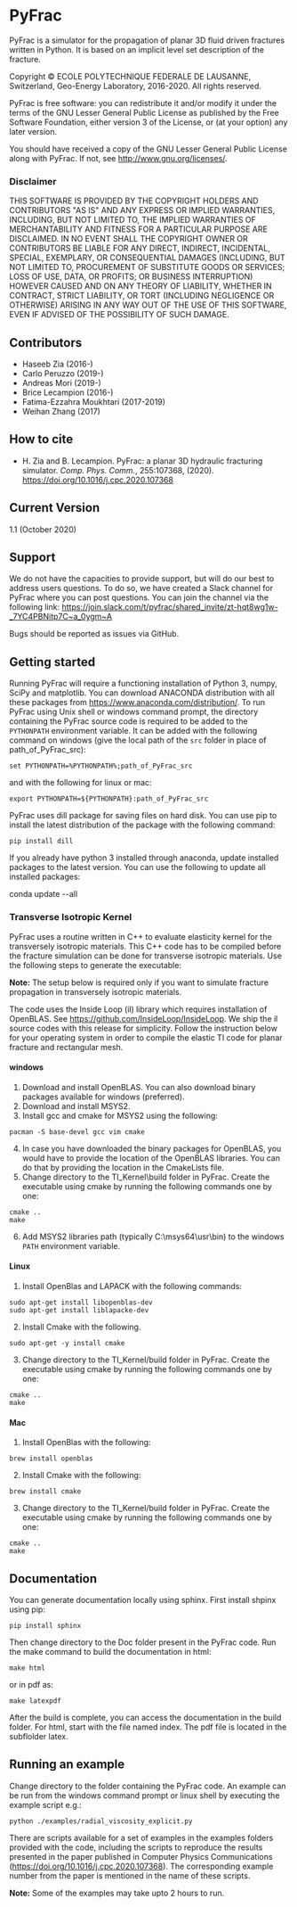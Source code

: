 # PyFrac

PyFrac is a simulator for the propagation of planar 3D fluid driven fractures written in Python. It is based on an implicit level set description of the fracture.

Copyright © ECOLE POLYTECHNIQUE FEDERALE DE LAUSANNE, Switzerland, Geo-Energy Laboratory, 2016-2020.
All rights reserved.

PyFrac is free software: you can redistribute it and/or modify it under the terms of the GNU Lesser General Public License as published by the Free Software Foundation, either version 3 of the License, or (at your option) any later version.

You should have received a copy of the GNU Lesser General Public License along with PyFrac. If not, see <http://www.gnu.org/licenses/>.

### Disclaimer
THIS SOFTWARE IS PROVIDED BY THE COPYRIGHT HOLDERS AND CONTRIBUTORS "AS IS" AND ANY EXPRESS OR IMPLIED WARRANTIES, INCLUDING, BUT NOT LIMITED TO, THE IMPLIED WARRANTIES OF MERCHANTABILITY AND FITNESS FOR A PARTICULAR PURPOSE ARE DISCLAIMED. IN NO EVENT SHALL THE COPYRIGHT OWNER OR CONTRIBUTORS BE LIABLE FOR ANY DIRECT, INDIRECT, INCIDENTAL, SPECIAL, EXEMPLARY, OR CONSEQUENTIAL DAMAGES (INCLUDING, BUT NOT LIMITED TO, PROCUREMENT OF SUBSTITUTE GOODS OR SERVICES; LOSS OF USE, DATA, OR PROFITS; OR BUSINESS INTERRUPTION) HOWEVER CAUSED AND ON ANY THEORY OF LIABILITY, WHETHER IN CONTRACT, STRICT LIABILITY, OR TORT (INCLUDING NEGLIGENCE OR OTHERWISE) ARISING IN ANY WAY OUT OF THE USE OF THIS SOFTWARE, EVEN IF ADVISED OF THE POSSIBILITY OF SUCH DAMAGE.

## Contributors

- Haseeb Zia (2016-)
- Carlo Peruzzo (2019-)
- Andreas Mori (2019-)
- Brice Lecampion (2016-)
- Fatima-Ezzahra Moukhtari (2017-2019)
- Weihan Zhang (2017)
 
## How to cite

- H. Zia and B. Lecampion. PyFrac: a planar 3D hydraulic fracturing simulator. *Comp. Phys. Comm.*, 255:107368, (2020). https://doi.org/10.1016/j.cpc.2020.107368


## Current Version

1.1 (October 2020)


## Support

We do not have the capacities to provide support, but will do our best to address users questions. 
To do so, we have created a Slack channel for PyFrac where you can post questions. 
You can join the channel via the following link:
https://join.slack.com/t/pyfrac/shared_invite/zt-hqt8wg1w-_7YC4PBNitp7C~a_0ygm~A

Bugs should be reported as issues via GitHub.

## Getting started

Running PyFrac will require a functioning installation of Python 3, numpy, SciPy and matplotlib. You can download ANACONDA distribution with all these packages from <https://www.anaconda.com/distribution/>. To run PyFrac using Unix shell or windows command prompt, the directory containing the PyFrac source code is required to be added to the ``PYTHONPATH`` environment variable. It can be added with the following command on windows (give the local path of the ``src`` folder in place of path_of_PyFrac_src):

    set PYTHONPATH=%PYTHONPATH%;path_of_PyFrac_src

and with the following for linux or mac:

    export PYTHONPATH=${PYTHONPATH}:path_of_PyFrac_src

PyFrac uses dill package for saving files on hard disk. You can use pip to install the latest distribution of the package with the following command:

    pip install dill

If you already have python 3 installed through anaconda, update installed packages to the latest version. You can use the following to update all installed packages:

   conda update --all

### Transverse Isotropic Kernel

PyFrac uses a routine written in C++ to evaluate elasticity kernel for the transversely isotropic materials. This C++ code has to be compiled before the fracture simulation can be done for transverse isotropic materials. Use the following steps to generate the executable:

**Note:**   The setup below is required only if you want to simulate fracture propagation in transversely isotropic materials.

The code uses the Inside Loop (il) library which requires installation of OpenBLAS. See https://github.com/InsideLoop/InsideLoop. We ship the il source codes with this release for simplicity.  Follow the instruction below for your operating system in order to compile the elastic TI code for planar fracture and rectangular mesh.

#### windows

   1. Download and install OpenBLAS. You can also download binary packages available for windows (preferred).
   2. Download and install MSYS2.
   3. Install gcc and cmake for MSYS2 using the following:

    pacman -S base-devel gcc vim cmake
   4. In case you have downloaded the binary packages for OpenBLAS, you would have to provide the location of the OpenBLAS libraries. You can do that by providing the location in the CmakeLists file.
   5. Change directory to the TI_Kernel\\build folder in PyFrac. Create the executable using cmake by running the following commands one by one:

    cmake ..  
    make

   6. Add MSYS2 libraries path (typically C:\\msys64\\usr\\bin) to the windows `PATH` environment variable.

#### Linux

   1. Install OpenBlas and LAPACK with the following commands:

    sudo apt-get install libopenblas-dev  
    sudo apt-get install liblapacke-dev

   2. Install Cmake with the following.

    sudo apt-get -y install cmake

   3. Change directory to the TI_Kernel/build folder in PyFrac. Create the executable using cmake by running the following commands one by one:

    cmake ..  
    make

#### Mac

   1. Install OpenBlas with the following:

    brew install openblas

   2. Install Cmake with the following:

    brew install cmake

   3. Change directory to the TI_Kernel/build folder in PyFrac. Create the executable using cmake by running the following commands one by one:

    cmake ..  
    make

## Documentation

You can generate documentation locally using sphinx. First install shpinx using pip:

    pip install sphinx

Then change directory to the Doc folder present in the PyFrac code. Run the make command to build the documentation in html:

    make html

or in pdf as:

    make latexpdf

After the build is complete, you can access the documentation in the build folder. For html, start with the file named index. The pdf file is located in the subflolder latex.

## Running an example


Change directory to the folder containing the PyFrac code. An example can be run from the windows command prompt or linux shell by executing the example script e.g.:

    python ./examples/radial_viscosity_explicit.py

There are scripts available for a set of examples in the examples folders provided with the code, including the scripts to reproduce the results presented in the paper published in Computer Physics Communications (https://doi.org/10.1016/j.cpc.2020.107368). The corresponding example number from the paper is mentioned in the name of these scripts.

**Note:**   Some of the examples may take upto 2 hours to run.

